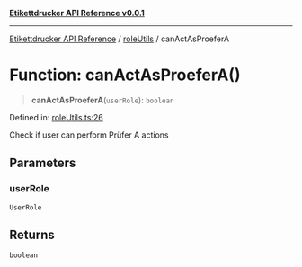 [**Etikettdrucker API Reference v0.0.1**](../../README.md)

***

[Etikettdrucker API Reference](../../modules.md) / [roleUtils](../README.md) / canActAsProeferA

# Function: canActAsProeferA()

> **canActAsProeferA**(`userRole`): `boolean`

Defined in: [roleUtils.ts:26](https://github.com/JayeshKakkad-Rotoclear/Etikettdruck/blob/main/src/lib/roleUtils.ts#L26)

Check if user can perform Prüfer A actions

## Parameters

### userRole

`UserRole`

## Returns

`boolean`
